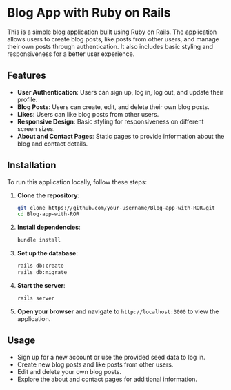 
# Blog App with Ruby on Rails

This is a simple blog application built using Ruby on Rails. The application allows users to create blog posts, like posts from other users, and manage their own posts through authentication. It also includes basic styling and responsiveness for a better user experience.

## Features

- **User Authentication**: Users can sign up, log in, log out, and update their profile.
- **Blog Posts**: Users can create, edit, and delete their own blog posts.
- **Likes**: Users can like blog posts from other users.
- **Responsive Design**: Basic styling for responsiveness on different screen sizes.
- **About and Contact Pages**: Static pages to provide information about the blog and contact details.

## Installation

To run this application locally, follow these steps:

1. **Clone the repository**:
   ```bash
   git clone https://github.com/your-username/Blog-app-with-ROR.git
   cd Blog-app-with-ROR
   ```

2. **Install dependencies**:
   ```bash
   bundle install
   ```

3. **Set up the database**:
   ```bash
   rails db:create
   rails db:migrate
   ```

4. **Start the server**:
   ```bash
   rails server
   ```

5. **Open your browser** and navigate to `http://localhost:3000` to view the application.

## Usage

- Sign up for a new account or use the provided seed data to log in.
- Create new blog posts and like posts from other users.
- Edit and delete your own blog posts.
- Explore the about and contact pages for additional information.


